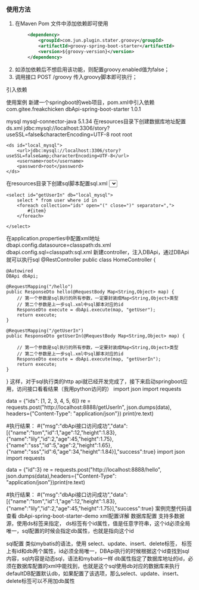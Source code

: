 ### 使用方法
1. 在Maven Pom 文件中添加依赖即可使用
```xml
        <dependency>
            <groupId>com.jun.plugin.stater.groovy</groupId>
            <artifactId>groovy-spring-boot-starter</artifactId>
            <version>${groovy-version}</version>
        </dependency>
```
2. 如添加依赖后不想启用该功能，则配置groovy.enabled值为false；
3. 调用接口 POST /groovy 传入groovy脚本即可执行；


 
引入依赖 

使用案例
新建一个springboot的web项目，pom.xml中引入依赖
<dependency>
    <groupId>com.gitee.freakchicken</groupId>
    <artifactId>dbApi-spring-boot-starter</artifactId>
    <version>1.0.1</version>
</dependency>
<!--需要引入数据库的jdbc驱动-->
<dependency>
    <groupId>mysql</groupId>
    <artifactId>mysql-connector-java</artifactId>
    <version>5.1.34</version>
</dependency>
在resources目录下创建数据库地址配置ds.xml
<datasource>
    <ds id="mysql">
        <!--注意xml下&符号要写成&amp;-->
        <url>jdbc:mysql://localhost:3306/story?useSSL=false&amp;characterEncoding=UTF-8</url>
        <username>root</username>
        <password>root</password>
    </ds>

    <ds id="local_mysql">
        <url>jdbc:mysql://localhost:3306/story?useSSL=false&amp;characterEncoding=UTF-8</url>
        <username>root</username>
        <password>root</password>
    </ds>

</datasource>
在resources目录下创建sql脚本配置sql.xml
<sql>
    <select id="getUser" db="mysql">
        select * from user
        <where>
            <if test = "id != null">
                id &lt;= #{id}
            </if>
        </where>
    </select>

    <select id="getUserIn" db="local_mysql">
        select * from user where id in
        <foreach collection="ids" open="(" close=")" separator=",">
            #{item}
        </foreach>

    </select>

</sql>
在application.properties中配置xml地址
dbapi.config.datasource=classpath:ds.xml
dbapi.config.sql=classpath:sql.xml
新建controller，注入DBApi，通过DBApi就可以执行sql
@RestController
public class HomeController {

    @Autowired
    DBApi dbApi;

    @RequestMapping("/hello")
    public ResponseDto hello(@RequestBody Map<String,Object> map) {
        // 第一个参数是sql执行的所有参数，一定要封装成Map<String,Object>类型
        // 第二个参数是上一步sql.xml中sql脚本对应的id
        ResponseDto execute = dbApi.execute(map, "getUser");
        return execute;
    }

    @RequestMapping("/getUserIn")
    public ResponseDto getUserIn(@RequestBody Map<String,Object> map) {

        // 第一个参数是sql执行的所有参数，一定要封装成Map<String,Object>类型
        // 第二个参数是上一步sql.xml中sql脚本对应的id
        ResponseDto execute = dbApi.execute(map, "getUserIn");
        return execute;
    }
}
这样，对于sql执行类的http api就已经开发完成了，接下来启动springboot应用，访问接口看看结果（我用python访问的）
import json
import requests

data = {"ids": [1, 2, 3, 4, 5, 6]}
re = requests.post("http://localhost:8888/getUserIn", json.dumps(data), headers={"Content-Type": "application/json"})
print(re.text)


#执行结果：
#{"msg":"dbApi接口访问成功","data":[{"name":"tom","id":1,"age":12,"height":1.83},{"name":"lily","id":2,"age":45,"height":1.75},{"name":"sss","id":5,"age":2,"height":1.65},{"name":"sss","id":6,"age":34,"height":1.84}],"success":true}
import json
import requests

data = {"id":3}
re = requests.post("http://localhost:8888/hello", json.dumps(data),headers={"Content-Type": "application/json"})print(re.text)


#执行结果：
#{"msg":"dbApi接口访问成功","data":[{"name":"tom","id":1,"age":12,"height":1.83},{"name":"lily","id":2,"age":45,"height":1.75}],"success":true}
案例完整代码请查看 dbApi-spring-boot-starter-demo
xml配置详解
数据库配置
支持多数据源，使用ds标签来指定， ds标签有个id属性，值是任意字符串，这个id必须全局唯一，sql配置的时候会指定db属性，也就是指向这个id

<datasource>
    <ds id="">
        <url></url>
        <username></username>
        <password></password>
    </ds>
</datasource>
sql配置
类似mybatis的语法，使用 select、update、insert、delete标签， 标签上有id和db两个属性，id必须全局唯一，DBApi执行的时候根据这个id查找到sql内容，sql内容是动态sql，语法和mybatis一样 db属性指定了数据库地址的id，必须在数据库配置的xml中能找到，也就是这个sql使用db对应的数据库来执行
defaultDB配置默认db，如果配置了该选项，那么select、update、insert、delete标签可以不用加db属性